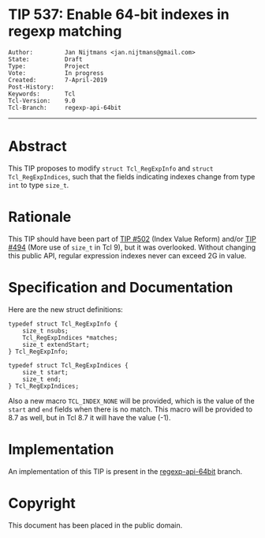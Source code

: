 # TIP 537: Enable 64-bit indexes in regexp matching
	Author:         Jan Nijtmans <jan.nijtmans@gmail.com>
	State:          Draft
	Type:           Project
	Vote:           In progress
	Created:        7-April-2019
	Post-History:   
	Keywords:       Tcl
	Tcl-Version:    9.0
	Tcl-Branch:     regexp-api-64bit
-----

# Abstract
 
This TIP proposes to modify `struct Tcl_RegExpInfo` and `struct
Tcl_RegExpIndices`, such that the fields indicating indexes change from type
`int` to type `size_t`.

# Rationale

This TIP should have been part of [TIP #502](502.md) (Index Value Reform) and/or [TIP #494](494.md) (More use of `size_t` in Tcl 9), but it was overlooked. Without changing this public API, regular expression
indexes never can exceed 2G in value.

# Specification and Documentation

Here are the new struct definitions:

    typedef struct Tcl_RegExpInfo {
        size_t nsubs;
        Tcl_RegExpIndices *matches;
        size_t extendStart;
    } Tcl_RegExpInfo;
    
    typedef struct Tcl_RegExpIndices {
        size_t start;
        size_t end;
    } Tcl_RegExpIndices;

Also a new macro `TCL_INDEX_NONE` will be provided, which is the value of the
`start` and `end` fields when there is no match.
This macro will be provided to 8.7 as well, but in Tcl 8.7 it will have the value (-1).

# Implementation

An implementation of this TIP is present in the [regexp-api-64bit](https://core.tcl-lang.org/tcl/timeline?r=regexp-api-64bit) branch. 

# Copyright

This document has been placed in the public domain.
